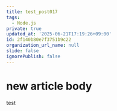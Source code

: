 ```yaml
---
title: test_post017
tags:
  - Node.js
private: true
updated_at: '2025-06-21T17:19:26+09:00'
id: 2f140b80e7f3751b9c22
organization_url_name: null
slide: false
ignorePublish: false
---
```

# new article body
test
